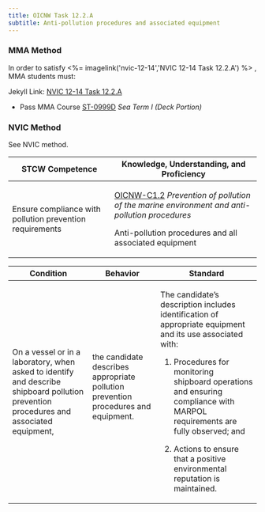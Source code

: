 ```yaml
---
title: OICNW Task 12.2.A 
subtitle: Anti-pollution procedures and associated equipment
---
```



### MMA Method

In order to satisfy <%= imagelink('nvic-12-14','NVIC 12-14  Task  12.2.A') %> , MMA students must:

Jekyll Link: [NVIC 12-14  Task  12.2.A](/stcw23/assets/images/nvic-12-14.pdf)

* Pass MMA Course  [ST-0999D](ST-0999D) *Sea Term I (Deck Portion)*


### NVIC Method

<a onclick="togglevisibility('nvic_methods')" >See NVIC method.</a>

<div id='nvic_methods' class='hide'>

<table>
<thead>
<tr>
<th class='forty'> STCW Competence </th>
<th class='sixty'> Knowledge, Understanding, and Proficiency </th>
</tr>
</thead>




<tbody>
<tr><td markdown='1'>

Ensure compliance with pollution prevention requirements

</td><td markdown='1'>

[OICNW-C1.2](../../tables/21.html#OICNW-C1.2) *Prevention of pollution of the marine environment and anti-pollution procedures*

Anti-pollution procedures and all associated equipment

</td></tr>


</tbody>
</table>


<table>
<thead>
<tr><th class='twenty'>  Condition </th><th class='twenty'> Behavior </th><th  class='sixty'>Standard </th></tr>
</thead>
<tbody >



<tr><td markdown='1'>

On a vessel or in a laboratory, when asked to identify and describe shipboard pollution prevention procedures and associated equipment,

</td><td markdown='1'>

the candidate describes appropriate pollution prevention procedures and equipment.

<br>

<div class="tooltip">
<span class="tooltiptext">
</span>
</div>


</td><td markdown='1'>

The candidate’s description includes identification of appropriate equipment and its use associated with:

1. Procedures for monitoring shipboard operations and ensuring compliance with MARPOL requirements are fully observed; and

2. Actions to ensure that a positive environmental reputation is maintained.

</td></tr>
</tbody>
</table>
</div>
